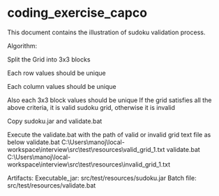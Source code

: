 # coding_exercise_capco

This document contains the illustration of sudoku validation process.

Algorithm:

Split the Grid into 3x3 blocks

Each row values should be unique

Each column values should be unique

Also each 3x3 block values should be unique If the grid satisfies all the above criteria, it is valid sudoku grid, otherwise it is invalid

Copy sudoku.jar and validate.bat

Execute the validate.bat with the path of valid or invalid grid text file as below 
validate.bat C:\Users\manoj\local-workspace\interview\src\test\resources\valid_grid_1.txt 
validate.bat C:\Users\manoj\local-workspace\interview\src\test\resources\invalid_grid_1.txt

Artifacts: Executable_jar: src/test/resources/sudoku.jar Batch file: src/test/resources/validate.bat
